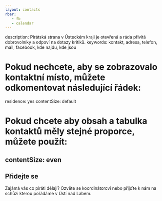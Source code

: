 ```yaml
---
layout: contacts
rbar: 
   - fb
   - calendar
---
```

description: Pirátská strana v Ústeckém kraji je otevřená a ráda přivítá dobrovolníky a odpoví na dotazy kritiků.
keywords: kontakt, adresa, telefon, mail, facebook, kde najdu, kde jsou
# Pokud nechcete, aby se zobrazovalo kontaktní místo, můžete odkomentovat následující řádek:
residence: yes
contentSize: default
# Pokud chcete aby obsah a tabulka kontaktů měly stejné proporce, můžete použít:
contentSize: even
---

## Přidejte se

 Zajámá vás co piráti dělají? Ozvěte se koordinátorovi nebo přijďte k nám
 na schůzi kterou pořádáme v Ústí nad Labem.


 
